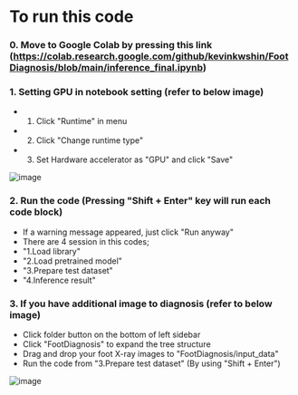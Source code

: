 # To run this code

### 0. Move to Google Colab by pressing this link (https://colab.research.google.com/github/kevinkwshin/FootDiagnosis/blob/main/inference_final.ipynb) 

### 1. Setting GPU in notebook setting (refer to below image)
 - 1. Click "Runtime" in menu
 - 2. Click "Change runtime type"
 - 3. Set Hardware accelerator as "GPU" and click "Save"
 
 ![image](https://user-images.githubusercontent.com/38489569/204683241-c0c45436-cdb4-499c-8550-5f14cf23e630.png)

 
### 2. Run the code (Pressing "Shift + Enter" key will run each code block)
- If a warning message appeared, just click "Run anyway"
- There are 4 session in this codes;
- "1.Load library"
- "2.Load pretrained model"
- "3.Prepare test dataset"
- "4.Inference result"

### 3. If you have additional image to diagnosis (refer to below image)
- Click folder button on the bottom of left sidebar
- Click "FootDiagnosis" to expand the tree structure
- Drag and drop your foot X-ray images to "FootDiagnosis/input_data"
- Run the code from "3.Prepare test dataset" (By using "Shift + Enter")

![image](https://user-images.githubusercontent.com/38489569/204680958-91a84488-9b6f-409c-9609-d78a51ca90a1.png)
